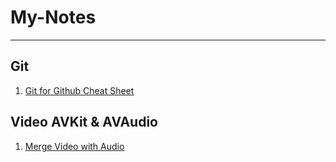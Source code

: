 # My-Notes
---------------------------------
## Git 
1. [Git for Github Cheat Sheet](GitCheatSheet.md)

## Video AVKit & AVAudio

1. [Merge Video with Audio](MergeVideoAudio.md)
